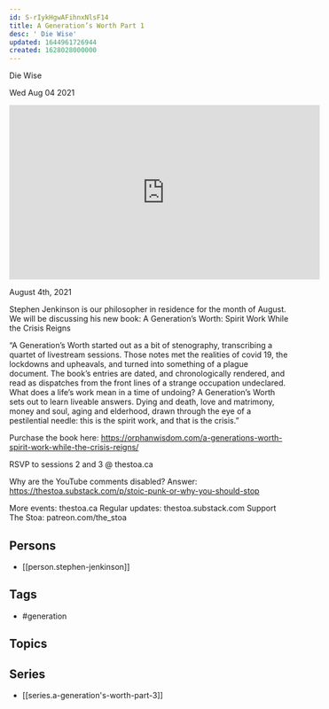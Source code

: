 ```yaml
---
id: S-rIykHgwAFihnxNlsF14
title: A Generation’s Worth Part 1
desc: ' Die Wise'
updated: 1644961726944
created: 1628028000000
---
```



 Die Wise

Wed Aug 04 2021

<iframe width="560" height="315" src="https://www.youtube.com/embed/6O8SUUreyOI" title="A Generation’s Worth Part 1: Die Wise w/ Stephen Jenkinson" frameborder="0" allow="accelerometer; autoplay; clipboard-write; encrypted-media; gyroscope; picture-in-picture" allowfullscreen ></iframe>

August 4th, 2021

Stephen Jenkinson is our philosopher in residence for the month of August. We will be discussing his new book: A Generation’s Worth: Spirit Work While the Crisis Reigns

“A Generation’s Worth started out as a bit of stenography, transcribing a quartet of livestream sessions. Those notes met the realities of covid 19, the lockdowns and upheavals, and turned into something of a plague document. The book’s entries are dated, and chronologically rendered, and read as dispatches from the front lines of a strange occupation undeclared. What does a life’s work mean in a time of undoing? A Generation’s Worth sets out to learn liveable answers. Dying and death, love and matrimony, money and soul, aging and elderhood, drawn through the eye of a pestilential needle: this is the spirit work, and that is the crisis.”

Purchase the book here: https://orphanwisdom.com/a-generations-worth-spirit-work-while-the-crisis-reigns/

RSVP to sessions 2 and 3 @ thestoa.ca

Why are the YouTube comments disabled? Answer: https://thestoa.substack.com/p/stoic-punk-or-why-you-should-stop

More events: thestoa.ca
Regular updates: thestoa.substack.com
Support The Stoa: patreon.com/the_stoa

## Persons

- [[person.stephen-jenkinson]]

## Tags

- #generation

## Topics



## Series

- [[series.a-generation's-worth-part-3]]

